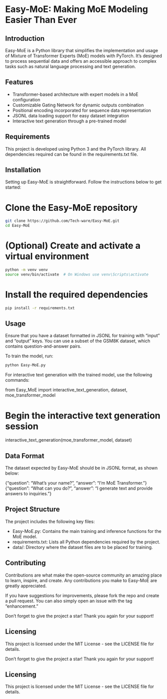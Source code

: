 # Easy-MoE: Making MoE Modeling Easier Than Ever

## Introduction

Easy-MoE is a Python library that simplifies the implementation and usage of Mixture of Transformer Experts (MoE) models with PyTorch. It’s designed to process sequential data and offers an accessible approach to complex tasks such as natural language processing and text generation.

## Features

- Transformer-based architecture with expert models in a MoE configuration
- Customizable Gating Network for dynamic outputs combination
- Positional encoding incorporated for sequence data representation
- JSONL data loading support for easy dataset integration
- Interactive text generation through a pre-trained model

## Requirements

This project is developed using Python 3 and the PyTorch library. All dependencies required can be found in the requirements.txt file.

## Installation

Setting up Easy-MoE is straightforward. Follow the instructions below to get started:

# Clone the Easy-MoE repository
```bash
git clone https://github.com/Tech-ware/Easy-MoE.git
cd Easy-MoE
```

# (Optional) Create and activate a virtual environment
```bash
python -m venv venv
source venv/bin/activate  # On Windows use venv\Scripts\activate
```

# Install the required dependencies
```bash
pip install -r requirements.txt
```

## Usage

Ensure that you have a dataset formatted in JSONL for training with “input” and “output” keys. You can use a subset of the GSM8K dataset, which contains question-and-answer pairs.

To train the model, run:

```bash
python Easy-MoE.py
```


For interactive text generation with the trained model, use the following commands:

from Easy_MoE import interactive_text_generation, dataset, moe_transformer_model

# Begin the interactive text generation session
interactive_text_generation(moe_transformer_model, dataset)


## Data Format

The dataset expected by Easy-MoE should be in JSONL format, as shown below:

{“question”: “What’s your name?”, “answer”: “I’m MoE Transformer.”}
{“question”: “What can you do?”, “answer”: “I generate text and provide answers to inquiries.”}


## Project Structure

The project includes the following key files:

- Easy-MoE.py: Contains the main training and inference functions for the MoE model.
- requirements.txt: Lists all Python dependencies required by the project.
- data/: Directory where the dataset files are to be placed for training.

## Contributing

Contributions are what make the open-source community an amazing place to learn, inspire, and create. Any contributions you make to Easy-MoE are greatly appreciated.

If you have suggestions for improvements, please fork the repo and create a pull request. You can also simply open an issue with the tag “enhancement.”

Don’t forget to give the project a star! Thank you again for your support!

## Licensing

This project is licensed under the MIT License - see the LICENSE file for details.

Don’t forget to give the project a star! Thank you again for your support!

## Licensing

This project is licensed under the MIT License - see the LICENSE file for details.
